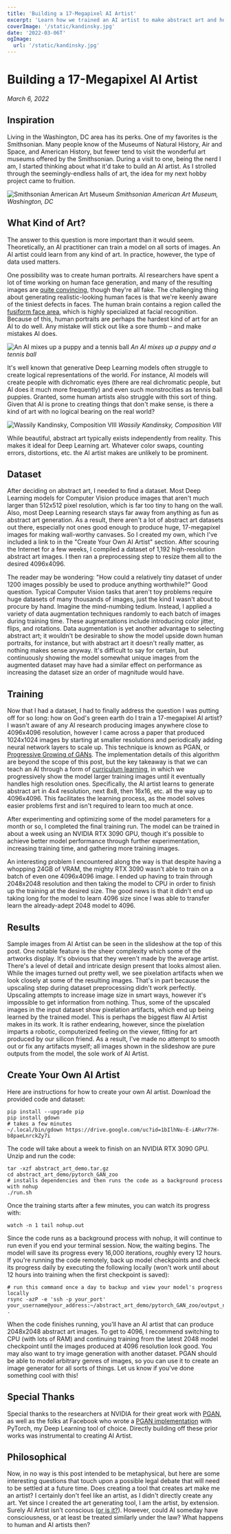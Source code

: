 ```yaml
---
title: 'Building a 17-Megapixel AI Artist'
excerpt: 'Learn how we trained an AI artist to make abstract art and how you can make one too!'
coverImage: '/static/kandinsky.jpg'
date: '2022-03-06T'
ogImage:
  url: '/static/kandinsky.jpg'
---
```


# Building a 17-Megapixel AI Artist

_March 6, 2022_

## Inspiration

Living in the Washington, DC area has its perks. One of my favorites is the Smithsonian. Many people know of the Museums of Natural History, Air and Space, and American History, but fewer tend to visit the wonderful art museums offered by the Smithsonian. During a visit to one, being the nerd I am, I started thinking about what it'd take to build an AI artist. As I strolled
through the seemingly-endless halls of art, the idea for my next hobby project came to fruition.

![Smithsonian American Art Museum](./../static/american_art.jpeg "Smithsonian American Art Museum")
*Smithsonian American Art Museum, Washington, DC*

## What Kind of Art?

The answer to this question is more important than it would seem. Theoretically, an AI practitioner can train a model on all sorts of images.
An AI artist could learn from any kind of art. In practice, however, the type of data used matters.

One possibility was to create human portraits. AI researchers have spent a lot of time working on human face generation, and many of the resulting
images are [quite convincing](https://generated.photos/face-generator/new), though they're all fake. The challenging thing about generating realistic-looking
human faces is that we're keenly aware of the tiniest defects in faces. The human brain contains a region called the [fusiform face area](https://en.wikipedia.org/wiki/Fusiform_face_area), which is highly specialized at facial recognition. Because of this, human portraits are perhaps the hardest kind of art for an AI to do well.
Any mistake will stick out like a sore thumb – and make mistakes AI does.

![An AI mixes up a puppy and a tennis ball](./../static/puppy_ball.png "An AI mixes up a puppy and a tennis ball")
*An AI mixes up a puppy and a tennis ball*

It's well known that generative Deep Learning models often struggle to create logical representations of the world. For instance, AI models will
create people with dichromatic eyes (there are real dichromatic people, but AI does it much more frequently) and even such monstrocities as tennis ball puppies. Granted, some human artists also struggle with this sort of thing.
Given that AI is prone to creating things that don't make sense, is there a kind of art with no logical bearing on the real world?

![Wassily Kandinsky, Composition VIII](./../static/kandinsky.jpg "Wassily Kandinsky, Composition VIII")
*Wassily Kandinsky, Composition VIII*

While beautiful, abstract art typically exists independently from reality. This makes it ideal for Deep Learning art. Whatever color swaps, counting errors, distortions, etc. the AI artist makes are unlikely to be prominent.

## Dataset

After deciding on abstract art, I needed to find a dataset. Most Deep Learning
models for Computer Vision produce images that aren't much larger than 512x512 pixel resolution, which is far too tiny to hang on the wall.
Also, most Deep Learning research stays far away from anything as fun as abstract art generation. As a result, there aren't
a lot of abstract art datasets out there, especially not ones good enough to produce huge, 17-megapixel images for making
wall-worthy canvases. So I created my own, which I've included a link to in the "Create Your Own AI Artist" section. After scouring the Internet for a few weeks,
I compiled a dataset of 1,192 high-resolution abstract art images. I then ran a preprocessing step to resize them all to the desired 4096x4096.

The reader may be wondering: "How could a relatively tiny dataset of under 1200 images possibly be used to produce anything worthwhile?" Good question. Typical
Computer Vision tasks that aren't toy problems require huge datasets of many thousands of images, just the kind I wasn't about to procure by
hand. Imagine the mind-numbing tedium. Instead, I applied a variety of data augmentation techniques randomly to each batch of images during training time.
These augmentations include introducing color jitter, flips, and rotations. Data augmentation is yet another advantage to selecting abstract art; it wouldn't be desirable to show the
model upside down human portraits, for instance, but with abstract art it doesn't really matter, as nothing makes sense anyway. It's difficult to say for certain, but continuously
showing the model somewhat unique images from the augmented dataset may have had a similar effect on performance as increasing the dataset size an order of
magnitude would have.

## Training

Now that I had a dataset, I had to finally address the question I was putting off for so long: how on God's green earth do I train a 17-megapixel AI artist?
I wasn't aware of any AI research producing images anywhere close to 4096x4096 resolution, however I came across a paper that produced 1024x1024 images
by starting at smaller resolutions and periodically adding neural network layers to scale up. This technique is known as PGAN, or [Progressive Growing of GANs](https://arxiv.org/pdf/1710.10196.pdf). The implementation details of this algorithm are beyond the scope of this post, but the key takeaway is that we can teach an AI through
a form of [curriculum learning](https://medium.com/@pprocks/curriculum-learning-654aa6423abd), in which we progressively show the model larger training images
until it eventually handles high resolution ones. Specifically, the AI artist learns to generate abstract art in 4x4 resolution, next 8x8, then 16x16, etc. all
the way up to 4096x4096. This facilitates the learning process, as the model solves easier problems first and isn't required to learn
too much at once.

After experimenting and optimizing some of the model parameters for a month or so, I completed the final training run. The model can be trained in about a week
using an NVIDIA RTX 3090 GPU, though it's possible to achieve better model performance through further experimentation, increasing training time, and gathering more
training images.

An interesting problem I encountered along the way is that despite having a whopping 24GB of VRAM, the mighty RTX 3090 wasn't able to train on a batch of even one
4096x4096 image. I ended up having to train through 2048x2048 resolution and then taking the model to CPU in order to finish up the training at the desired size.
The good news is that it didn't end up taking long for the model to learn 4096 size since I was able to transfer learn the already-adept 2048 model to 4096.

## Results

Sample images from AI Artist can be seen in the slideshow at the top of this post. One notable feature is the sheer complexity which some of the artworks display.
It's obvious that they weren't made by the average artist. There's a level of detail and intricate design present that looks almost alien.
While the images turned out pretty well, we see pixelation artifacts when we look closely at some of the resulting images.
That's in part because the upscaling step during dataset preprocessing didn't work perfectly. Upscaling attempts to increase image
size in smart ways, however it's impossible to get information from nothing. Thus, some of the upscaled images in the input dataset show pixelation
artifacts, which end up being learned by the trained model. This is perhaps the biggest flaw AI Artist makes in its work.
It is rather endearing, however, since the pixelation imparts a robotic, computerized feeling on the viewer, fitting for art produced by our silicon friend.
As a result, I've made no attempt to smooth out or fix any artifacts myself; all images shown in the slideshow are pure outputs from the model, the sole work
of AI Artist.

## Create Your Own AI Artist

Here are instructions for how to create your own AI artist. Download the provided code and dataset:

```
pip install --upgrade pip
pip install gdown
# takes a few minutes
~/.local/bin/gdown https://drive.google.com/uc?id=1bIlhNu-E-iARvr77H-b8paeLnrckZy7i
```

The code will take about a week to finish on an NVIDIA RTX 3090 GPU.
Unzip and run the code:

```
tar -xzf abstract_art_demo.tar.gz
cd abstract_art_demo/pytorch_GAN_zoo
# installs dependencies and then runs the code as a background process with nohup
./run.sh
```

Once the training starts after a few minutes, you can watch its progress with:

```
watch -n 1 tail nohup.out
```
Since the code runs as a background process with nohup, it will continue to run even if you end your terminal session.
Now, the waiting begins. The model will save its progress every 16,000 iterations, roughly every 12 hours.
If you're running the code remotely, back up model checkpoints and check its progress daily
by executing the following locally (won't work until about 12 hours into training when the first checkpoint is saved):

```
# run this command once a day to backup and view your model's progress locally
rsync -azP -e 'ssh -p your_port' your_username@your_address:~/abstract_art_demo/pytorch_GAN_zoo/output_networks/abstract .
```

When the code finishes running, you'll have an AI artist that can produce 2048x2048 abstract art images. To get to 4096, I recommend
switching to CPU (with lots of RAM) and continuing training from the latest 2048 model checkpoint until the images produced at 4096 resolution look good.
You may also want to try image generation with another dataset. PGAN should be able to model arbitrary genres of images, so you can use it to create an image
generator for all sorts of things. Let us know if you've done something cool with this!

## Special Thanks

Special thanks to the researchers at NVIDIA for their great work with [PGAN](https://arxiv.org/pdf/1710.10196.pdf), as well as the folks at Facebook
who wrote a [PGAN implementation](https://github.com/facebookresearch/pytorch_GAN_zoo) with PyTorch, my Deep Learning tool of choice. Directly building off
these prior works was instrumental to creating AI Artist.

## Philosophical

Now, in no way is this post intended to be metaphysical, but here are some interesting questions that touch upon a possible legal debate
that will need to be settled at a future time.
Does creating a tool that creates art make me an artist? I certainly don't feel like an artist, as I didn't directly create any art.
Yet since I created the art generating tool, I am the artist, by extension. Surely AI Artist isn't conscious ([or is it?](https://twitter.com/ilyasut/status/1491554478243258368?lang=en)). However, could AI someday have consciousness, or at least be treated similarly under the law? What happens to human and AI artists then?
